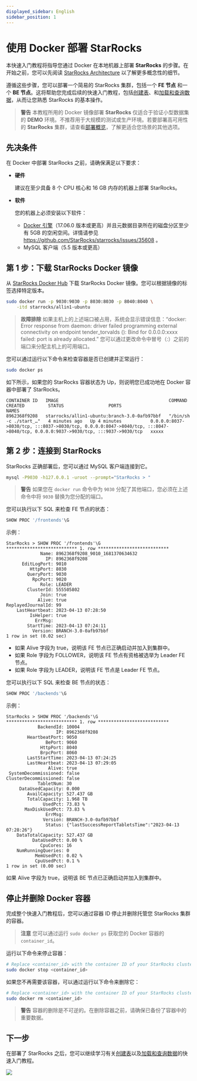 ```yaml
---
displayed_sidebar: English
sidebar_position: 1
---
```


# 使用 Docker 部署 StarRocks

本快速入门教程将指导您通过 Docker 在本地机器上部署 **StarRocks** 的步骤。在开始之前，您可以先阅读 [StarRocks Architecture](../introduction/Architecture.md) 以了解更多概念性的细节。

遵循这些步骤，您可以部署一个简易的 StarRocks 集群，包括一个 **FE 节点** 和一个 **BE 节点**。这将帮助您完成后续的快速入门教程，包括[创建表](../quick_start/Create_table.md)、和[加载和查询数据](../quick_start/Import_and_query.md)，从而让您熟悉 StarRocks 的基本操作。

> **警告**
> 本教程所用的 Docker 镜像部署 **StarRocks** 仅适合于验证小型数据集的 **DEMO** 环境。不推荐用于大规模的测试或生产环境。若要部署高可用性的 **StarRocks** 集群，请查看[部署概览](../deployment/deployment_overview.md)，了解更适合您场景的其他选项。

## 先决条件

在 Docker 中部署 StarRocks 之前，请确保满足以下要求：

- **硬件**

  建议在至少具备 8 个 CPU 核心和 16 GB 内存的机器上部署 StarRocks。

- **软件**

  您的机器上必须安装以下软件：

  - [Docker 引擎](https://docs.docker.com/engine/install/)（17.06.0 版本或更高）并且元数据目录所在的磁盘分区至少有 5GB 的空闲空间。详情请参见 https://github.com/StarRocks/starrocks/issues/35608 。
  - MySQL 客户端（5.5 版本或更高）

## 第 1 步：下载 StarRocks Docker 镜像

从 [StarRocks Docker Hub](https://hub.docker.com/r/starrocks/allin1-ubuntu/tags) 下载 StarRocks Docker 镜像。您可以根据镜像的标签选择特定版本。

```Bash
sudo docker run -p 9030:9030 -p 8030:8030 -p 8040:8040 \
    -itd starrocks/allin1-ubuntu
```

> **故障排除**
> 如果主机上的上述端口被占用，系统会显示错误信息：“docker: Error response from daemon: driver failed programming external connectivity on endpoint tender_torvalds (): Bind for 0.0.0.0:xxxx failed: port is already allocated.” 您可以通过更改命令中冒号（:）之前的端口来分配主机上的可用端口。

您可以通过运行以下命令来检查容器是否已创建并正常运行：

```Bash
sudo docker ps
```

如下所示，如果您的 StarRocks 容器状态为 Up，则说明您已成功地在 Docker 容器中部署了 StarRocks。

```Plain
CONTAINER ID   IMAGE                                          COMMAND                  CREATED         STATUS                 PORTS                                                                                                                             NAMES
8962368f9208   starrocks/allin1-ubuntu:branch-3.0-0afb97bbf   "/bin/sh -c ./start_…"   4 minutes ago   Up 4 minutes           0.0.0.0:8037->8030/tcp, :::8037->8030/tcp, 0.0.0.0:8047->8040/tcp, :::8047->8040/tcp, 0.0.0.0:9037->9030/tcp, :::9037->9030/tcp   xxxxx
```

## 第 2 步：连接到 StarRocks

StarRocks 正确部署后，您可以通过 MySQL 客户端连接到它。

```Bash
mysql -P9030 -h127.0.0.1 -uroot --prompt="StarRocks > "
```

> **警告**
> 如果您在 `docker run` 命令中为 `9030` 分配了其他端口，您必须在上述命令中将 `9030` 替换为您分配的端口。

您可以执行以下 SQL 来检查 FE 节点的状态：

```SQL
SHOW PROC '/frontends'\G
```

示例：

```Plain
StarRocks > SHOW PROC '/frontends'\G
*************************** 1. row ***************************
             Name: 8962368f9208_9010_1681370634632
               IP: 8962368f9208
      EditLogPort: 9010
         HttpPort: 8030
        QueryPort: 9030
          RpcPort: 9020
             Role: LEADER
        ClusterId: 555505802
             Join: true
            Alive: true
ReplayedJournalId: 99
    LastHeartbeat: 2023-04-13 07:28:50
         IsHelper: true
           ErrMsg: 
        StartTime: 2023-04-13 07:24:11
          Version: BRANCH-3.0-0afb97bbf
1 row in set (0.02 sec)
```

- 如果 Alive 字段为 true，说明该 FE 节点已正确启动并加入到集群中。
- 如果 Role 字段为 FOLLOWER，说明该 FE 节点有资格被选举为 Leader FE 节点。
- 如果 Role 字段为 LEADER，说明该 FE 节点是 Leader FE 节点。

您可以执行以下 SQL 来检查 BE 节点的状态：

```SQL
SHOW PROC '/backends'\G
```

示例：

```Plain
StarRocks > SHOW PROC '/backends'\G
*************************** 1. row ***************************
            BackendId: 10004
                   IP: 8962368f9208
        HeartbeatPort: 9050
               BePort: 9060
             HttpPort: 8040
             BrpcPort: 8060
        LastStartTime: 2023-04-13 07:24:25
        LastHeartbeat: 2023-04-13 07:29:05
                Alive: true
 SystemDecommissioned: false
ClusterDecommissioned: false
            TabletNum: 30
     DataUsedCapacity: 0.000 
        AvailCapacity: 527.437 GB
        TotalCapacity: 1.968 TB
              UsedPct: 73.83 %
       MaxDiskUsedPct: 73.83 %
               ErrMsg: 
              Version: BRANCH-3.0-0afb97bbf
               Status: {"lastSuccessReportTabletsTime":"2023-04-13 07:28:26"}
    DataTotalCapacity: 527.437 GB
          DataUsedPct: 0.00 %
             CpuCores: 16
    NumRunningQueries: 0
           MemUsedPct: 0.02 %
           CpuUsedPct: 0.1 %
1 row in set (0.00 sec)
```

如果 Alive 字段为 true，说明该 BE 节点已正确启动并加入到集群中。

## 停止并删除 Docker 容器

完成整个快速入门教程后，您可以通过容器 ID 停止并删除托管您 StarRocks 集群的容器。

> **注意**
> 您可以通过运行 `sudo docker ps` 获取您的 Docker 容器的 `container_id`。

运行以下命令来停止容器：

```Bash
# Replace <container_id> with the container ID of your StarRocks cluster.
sudo docker stop <container_id>
```

如果您不再需要该容器，可以通过运行以下命令来删除它：

```Bash
# Replace <container_id> with the container ID of your StarRocks cluster.
sudo docker rm <container_id>
```

> **警告**
> 容器的删除是不可逆的。在删除容器之前，请确保已备份了容器中的重要数据。

## 下一步

在部署了 StarRocks 之后，您可以继续学习有关[创建表](../quick_start/Create_table.md)以及[加载和查询数据](../quick_start/Import_and_query.md)的快速入门教程。

<img referrerpolicy="no-referrer-when-downgrade" src="https://static.scarf.sh/a.png?x-pxid=f5ae0b2c-3578-4a40-9056-178e9837cfe0" />

